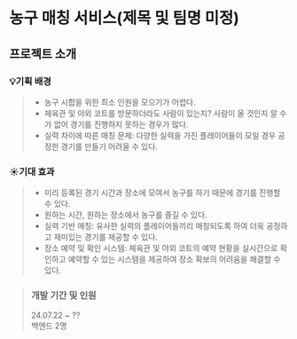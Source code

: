# 농구 매칭 서비스(제목 및 팀명 미정)


## 프로젝트 소개

### 💡기획 배경
>  - 농구 시합을 위한 최소 인원을 모으기가 어렵다.
>  - 체육관 및 야외 코트를 방문하더라도 사람이 있는지? 사람이 올 것인지 알 수가 없어 
    경기를 진행하지 못하는 경우가 많다.
>  - 실력 차이에 따른 매칭 문제: 다양한 실력을 가진 플레이어들이 모일 경우 공정한 경기를  만들기 어려울 수 있다.
> 

### ☀️기대 효과
> - 미리 등록된 경기 시간과 장소에 모여서 농구를 하기 때문에 경기를 진행할 수 있다.
> - 원하는 시간, 원하는 장소에서 농구를 즐길 수 있다.
> - 실력 기반 매칭: 유사한 실력의 플레이어들끼리 매칭되도록 하여 더욱 공정하고 재미있는 경기를 제공할 수 있다.
> - 장소 예약 및 확인 시스템: 체육관 및 야외 코트의 예약 현황을 실시간으로 확인하고 예약할 수 있는 시스템을 제공하여 장소 확보의 어려움을 해결할 수 있다.

> ### 개발 기간 및 인원
> 24.07.22 ~ ?? \
> 백엔드 2명
